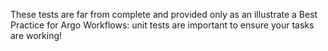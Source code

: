 These tests are far from complete and provided only as an illustrate a Best Practice for Argo Workflows:  unit tests are important to ensure your tasks are working!